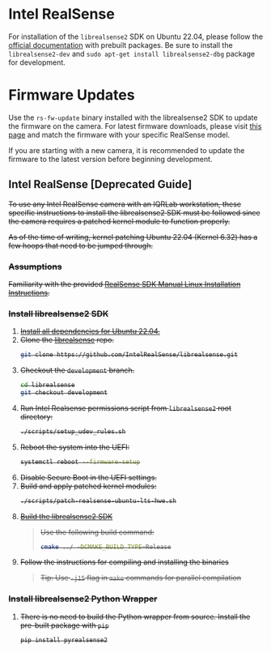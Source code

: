 # Intel RealSense

For installation of the `librealsense2` SDK on Ubuntu 22.04, please follow the [official documentation](https://github.com/IntelRealSense/librealsense/blob/master/doc/distribution_linux.md) with prebuilt packages. Be sure to install the `librealsense2-dev` and `sudo apt-get install librealsense2-dbg` package for development.

# Firmware Updates

Use the `rs-fw-update` binary installed with the librealsense2 SDK to update the firmware on the camera. For latest firmware downloads, please visit [this page](https://dev.intelrealsense.com/docs/firmware-releases) and match the firmware with your specific RealSense model.

If you are starting with a new camera, it is recommended to update the firmware to the latest version before beginning development.

## Intel RealSense [Deprecated Guide]

<del>
To use any Intel RealSense camera with an IQRLab workstation, these specific instructions to install the librealsense2 SDK must be followed since the camera requires a patched kernel module to function properly.

As of the time of writing, kernel patching Ubuntu 22.04 (Kernel 6.32) has a few hoops that need to be jumped through.

### Assumptions

Familiarity with the provided [RealSense SDK Manual Linux Installation Instructions](https://github.com/IntelRealSense/librealsense/blob/development/doc/installation.md).

### Install librealsense2 SDK

1. [Install all dependencies for Ubuntu 22.04.](https://dev.intelrealsense.com/docs/compiling-librealsense-for-linux-ubuntu-guide#install-dependencies)
2. Clone the [librealsense](https://github.com/IntelRealSense/librealsense) repo.
   ```sh
   git clone https://github.com/IntelRealSense/librealsense.git
   ```
3. Checkout the `development` branch.
   ```sh
   cd librealsense
   git checkout development
   ```
4. Run Intel Realsense permissions script from `librealsense2` root directory:
   ```sh
   ./scripts/setup_udev_rules.sh
   ```
5. Reboot the system into the UEFI:
   ```sh
   systemctl reboot --firmware-setup
   ```
6. Disable Secure Boot in the UEFI settings.
7. Build and apply patched kernel modules:
   ```sh
   ./scripts/patch-realsense-ubuntu-lts-hwe.sh
   ```
8. [Build the librealsense2 SDK](https://dev.intelrealsense.com/docs/compiling-librealsense-for-linux-ubuntu-guide#building-librealsense2-sdk)
   > Use the following build command:
   >
   > ```sh
   > cmake ../ -DCMAKE_BUILD_TYPE=Release
   > ```
9. Follow the instructions for compiling and installing the binaries
   > Tip: Use `-j15` flag in `make` commands for parallel compilation

### Install librealsense2 Python Wrapper

1. There is no need to build the Python wrapper from source. Install the pre-built package with `pip`
   ```sh
   pip install pyrealsense2
   ```

</del>

